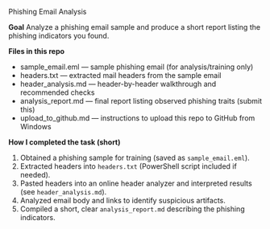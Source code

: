Phishing Email Analysis 

**Goal**
Analyze a phishing email sample and produce a short report listing the phishing indicators you found.

**Files in this repo**
- sample_email.eml — sample phishing email (for analysis/training only)
- headers.txt — extracted mail headers from the sample email
- header_analysis.md — header-by-header walkthrough and recommended checks
- analysis_report.md — final report listing observed phishing traits (submit this)
- upload_to_github.md — instructions to upload this repo to GitHub from Windows

**How I completed the task (short)**
1. Obtained a phishing sample for training (saved as `sample_email.eml`).
2. Extracted headers into `headers.txt` (PowerShell script included if needed).
3. Pasted headers into an online header analyzer and interpreted results (see `header_analysis.md`).
4. Analyzed email body and links to identify suspicious artifacts.
5. Compiled a short, clear `analysis_report.md` describing the phishing indicators.

